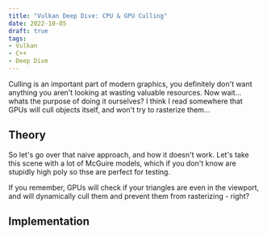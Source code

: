 ```yaml
---
title: "Vulkan Deep Dive: CPU & GPU Culling"
date: 2022-10-05
draft: true
tags:
- Vulkan
- C++
- Deep Dive
---
```


Culling is an important part of modern graphics, you definitely don't want anything you aren't looking at wasting
valuable resources. Now wait... whats the purpose of doing it ourselves? I think I read somewhere that GPUs will cull
objects itself, and won't try to rasterize them...

## Theory

So let's go over that naive approach, and how it doesn't work. Let's take this scene
with a lot of McGuire models, which if you don't know are stupidly high poly so thse are perfect for testing.

If you remember, GPUs will check if your triangles are even in the viewport, and will
dynamically cull them and prevent them from rasterizing - right?

## Implementation
